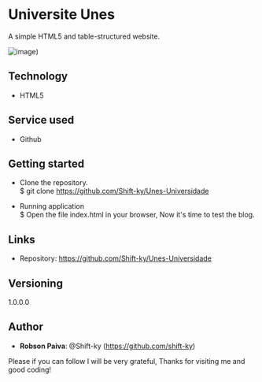 
# Universite Unes
A simple HTML5 and table-structured website.

![image](https://user-images.githubusercontent.com/103571578/197763246-e6633500-62a2-4b67-a0ff-74f2b49b2c74.png))

## Technology
* HTML5

## Service used
* Github

## Getting started
* Clone the repository. <br>
$ git clone https://github.com/Shift-ky/Unes-Universidade

* Running application <br>
$  Open the file index.html in your browser, Now it's time to test the blog.

## Links

* Repository: https://github.com/Shift-ky/Unes-Universidade

## Versioning
1.0.0.0

## Author
* <Strong>Robson Paiva</strong>: @Shift-ky (https://github.com/shift-ky)


Please if you can follow I will be very grateful, Thanks for visiting me and good coding!
